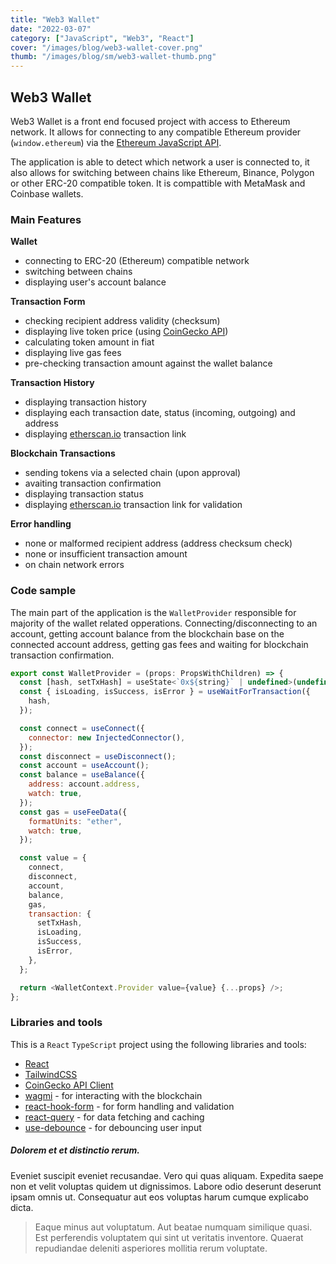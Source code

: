 ```yaml
---
title: "Web3 Wallet"
date: "2022-03-07"
category: ["JavaScript", "Web3", "React"]
cover: "/images/blog/web3-wallet-cover.png"
thumb: "/images/blog/sm/web3-wallet-thumb.png"
---
```


## Web3 Wallet

Web3 Wallet is a front end focused project with access to Ethereum network. It allows for connecting to any compatible Ethereum provider (`window.ethereum`) via the [Ethereum JavaScript API](https://eips.ethereum.org/EIPS/eip-1193).

The application is able to detect which network a user is connected to, it also allows for switching between chains like Ethereum, Binance, Polygon or other ERC-20 compatible token. It is compattible with MetaMask and Coinbase wallets.

### Main Features

**Wallet**
- connecting to ERC-20 (Ethereum) compatible network
- switching between chains
- displaying user's account balance

**Transaction Form**
- checking recipient address validity (checksum)
- displaying live token price (using [CoinGecko API](https://www.coingecko.com/en/api/documentation))
- calculating token amount in fiat
- displaying live gas fees 
- pre-checking transaction amount against the wallet balance
  
**Transaction History**
- displaying transaction history
- displaying each transaction date, status (incoming, outgoing) and address
- displaying [etherscan.io](https://etherscan.io/) transaction link

**Blockchain Transactions**
- sending tokens via a selected chain (upon approval)
- avaiting transaction confirmation
- displaying transaction status
- displaying [etherscan.io](https://etherscan.io/) transaction link for validation

**Error handling**
- none or malformed recipient address (address checksum check)
- none or insufficient transaction amount
- on chain network errors


### Code sample

The main part of the application is the `WalletProvider` responsible for majority of the wallet related opperations. Connecting/disconnecting to an account, getting account balance from the blockchain base on the connected account address, getting gas fees and waiting for blockchain transaction confirmation.

```js
export const WalletProvider = (props: PropsWithChildren) => {
  const [hash, setTxHash] = useState<`0x${string}` | undefined>(undefined);
  const { isLoading, isSuccess, isError } = useWaitForTransaction({
    hash,
  });

  const connect = useConnect({
    connector: new InjectedConnector(),
  });
  const disconnect = useDisconnect();
  const account = useAccount();
  const balance = useBalance({
    address: account.address,
    watch: true,
  });
  const gas = useFeeData({
    formatUnits: "ether",
    watch: true,
  });

  const value = {
    connect,
    disconnect,
    account,
    balance,
    gas,
    transaction: {
      setTxHash,
      isLoading,
      isSuccess,
      isError,
    },
  };

  return <WalletContext.Provider value={value} {...props} />;
};
```

### Libraries and tools

This is a `React` `TypeScript` project using the following libraries and tools:
- [React](https://reactjs.org/)
- [TailwindCSS](https://tailwindcss.com/)
- [CoinGecko API Client](https://www.npmjs.com/package/coingecko-api)
- [wagmi](https://wagmi.sh/) - for interacting with the blockchain
- [react-hook-form](https://react-hook-form.com/) - for form handling and validation
- [react-query](https://react-query.tanstack.com/) - for data fetching and caching
- [use-debounce](https://www.npmjs.com/package/use-debounce) - for debouncing user input


##### Dolorem et et distinctio rerum.

Eveniet suscipit eveniet recusandae. Vero qui quas aliquam. Expedita saepe non et velit voluptas quidem ut dignissimos. Labore odio deserunt deserunt ipsam omnis ut. Consequatur aut eos voluptas harum cumque explicabo dicta.

> Eaque minus aut voluptatum. Aut beatae numquam similique quasi. Est perferendis voluptatem qui sint ut veritatis inventore. Quaerat repudiandae deleniti asperiores mollitia rerum voluptate.
